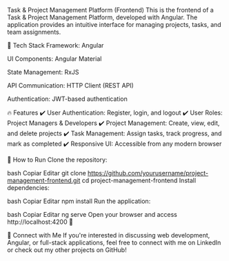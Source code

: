 Task & Project Management Platform (Frontend)
This is the frontend of a Task & Project Management Platform, developed with Angular. The application provides an intuitive interface for managing projects, tasks, and team assignments.

🚀 Tech Stack
Framework: Angular

UI Components: Angular Material

State Management: RxJS

API Communication: HTTP Client (REST API)

Authentication: JWT-based authentication

🔥 Features
✔️ User Authentication: Register, login, and logout
✔️ User Roles: Project Managers & Developers
✔️ Project Management: Create, view, edit, and delete projects
✔️ Task Management: Assign tasks, track progress, and mark as completed
✔️ Responsive UI: Accessible from any modern browser

📌 How to Run
Clone the repository:

bash
Copiar
Editar
git clone https://github.com/yourusername/project-management-frontend.git
cd project-management-frontend
Install dependencies:

bash
Copiar
Editar
npm install
Run the application:

bash
Copiar
Editar
ng serve
Open your browser and access http://localhost:4200 🚀

📢 Connect with Me
If you're interested in discussing web development, Angular, or full-stack applications, feel free to connect with me on LinkedIn or check out my other projects on GitHub!
